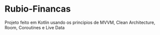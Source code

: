 # Rubio-Financas
Projeto feito em Kotlin usando os principios de MVVM, Clean Architecture, Room, Coroutines e Live Data
